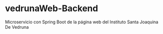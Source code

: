 # vedrunaWeb-Backend
Microservicio con Spring Boot de la página web del Instituto Santa Joaquina De Vedruna
